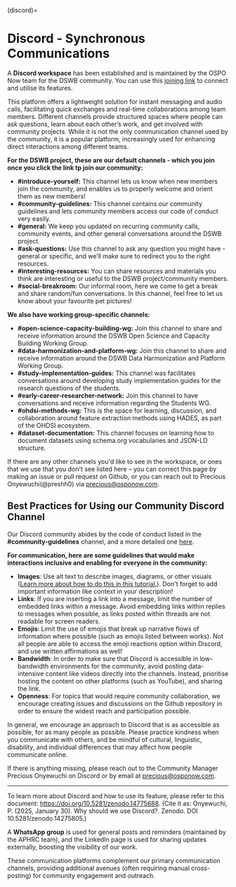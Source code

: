 (discord)=
# Discord - Synchronous Communications

A **Discord workspace** has been established and is maintained by the OSPO Now team for the DSWB community. You can use this [joining link](https://discord.com/app/invite-with-guild-onboarding/MngBuwrw) to connect and utilise its features.

This platform offers a lightweight solution for instant messaging and audio calls, facilitating quick exchanges and real-time collaborations among team members. Different channels provide structured spaces where people can ask questions, learn about each other’s work, and get involved with community projects. While it is not the only communication channel used by the community, it is a popular platform, increasingly used for enhancing direct interactions among different teams.

**For the DSWB project, these are our default channels - which you join once you click the link tp join our community:** 

* **#introduce-yourself:** This channel lets us know when new members join the community, and enables us to properly welcome and orient them as new members!
* **#community-guidelines:** This channel contains our community guidelines and lets community members access our code of conduct very easily.
* **#general:** We keep you updated on recurring community calls, community events, and other general conversations around the DSWB project.
* **#ask-questions:** Use this channel to ask any question you might have - general or specific, and we’ll make sure to redirect you to the right resources.
* **#interesting-resources:** You can share resources and materials you think are interesting or useful to the DSWB project/community members.
* **#social-breakroom:** Our informal room, here we come to get a break and share random/fun conversations. In this channel, feel free to let us know about your favourite pet pictures!

**We also have working group-specific channels:**

* **#open-science-capacity-building-wg:** Join this channel to share and receive information around the DSWB Open Science and Capacity Building Working Group.
* **#data-harmonization-and-platform-wg:** Join this channel to share and receive information around the DSWB Data Harmonization and Platform Working Group.
* **#study-implementation-guides:** This channel was facilitates conversations around developing study implementation guides for the research questions of the students.
* **#early-career-researcher-network:** Join this channel to have conversations and receive information regarding the Students WG.
* **#ohdsi-methods-wg:** This is the space for learning, discussion, and collaboration around feature extraction methods using HADES, as part of the OHDSI ecosystem.
* **#dataset-documentation:** This channel focuses on learning how to document datasets using schema.org vocabularies and JSON-LD structure.

If there are any other channels you'd like to see in the workspace, or ones that we use that you don't see listed here – you can correct this page by making an issue or pull request on Github, or you can reach out to Precious Onyewuchi(@preshh0) via precious@osponow.com.

## Best Practices for Using our Community Discord Channel

Our Discord community abides by the code of conduct listed in the **#community-guidelines** channel, and a more detailed one [here](https://github.com/aphrc-dswb/dswb-open-science-capacity-wg/blob/e7a2687fa95b4d229173a70695f4c201dc5759e9/CODE_OF_CONDUCT.md).


**For communication, here are some guidelines that would make interactions inclusive and enabling for everyone in the community:**

* **Images**: Use alt text to describe images, diagrams, or other visuals ([Learn more about how to do this in this tutorial.](https://slack.com/intl/en-gb/resources/using-slack/how-to-boost-accessibility-in-slack&utm_medium=promo)). Don't forget to add important information like context in your description!
* **Links**: If you are inserting a link into a message, limit the number of embedded links within a message. Avoid embedding links within replies to messages when possible, as links posted within threads are not readable for screen readers.
* **Emojis**: Limit the use of emojis that break up narrative flows of information where possible (such as emojis listed between works). Not all people are able to access the emoji reactions option within Discord, and use written affirmations as well!
* **Bandwidth**: In order to make sure that Discord is accessible in low-bandwidth environments for the community, avoid posting data-intensive content like videos directly into the channels. Instead, prioritise hosting the content on other platforms (such as YouTube), and sharing the link.
* **Openness**: For topics that would require community collaboration, we encourage creating issues and discussions on the Github repository in order to ensure the widest reach and participation possible.

In general, we encourage an approach to Discord that is as accessible as possible, for as many people as possible. Please practice kindness when you communicate with others, and be mindful of cultural, linguistic, disability, and individual differences that may affect how people communicate online. 

If there is anything missing, please reach out to the Community Manager Precious Onyewuchi on Discord or by email at precious@osponow.com.

--------------------

To learn more about Discord and how to use its feature, please refer to this document: https://doi.org/10.5281/zenodo.14775688. (Cite it as: Onyewuchi, P. (2025, January 30). Why should we use Discord?. Zenodo. DOI 10.5281/zenodo.14275805.)

A **WhatsApp group** is used for general posts and reminders (maintained by the APHRC team), and the LinkedIn page is used for sharing updates externally, boosting the visibility of our work.

These communication platforms complement our primary communication channels, providing additional avenues (often requiring manual cross-posting) for community engagement and outreach.
